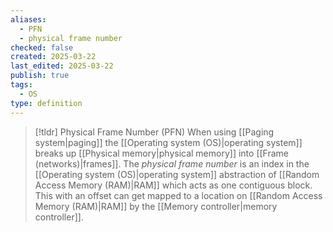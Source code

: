 ```yaml
---
aliases:
  - PFN
  - physical frame number
checked: false
created: 2025-03-22
last_edited: 2025-03-22
publish: true
tags:
  - OS
type: definition
---
```

>[!tldr] Physical Frame Number (PFN)
> When using [[Paging system|paging]] the [[Operating system (OS)|operating system]] breaks up [[Physical memory|physical memory]] into [[Frame (networks)|frames]]. The *physical frame number* is an index in the [[Operating system (OS)|operating system]] abstraction of [[Random Access Memory (RAM)|RAM]] which acts as one contiguous block. This with an offset can get mapped to a location on [[Random Access Memory (RAM)|RAM]] by the [[Memory controller|memory controller]].

